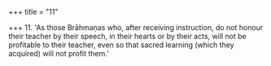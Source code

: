 +++
title = "11"

+++
11. 'As those Brāhmaṇas who, after receiving instruction, do not honour their teacher by their speech, in their hearts or by their acts, will not be profitable to their teacher, even so that sacred learning (which they acquired) will not profit them.'
